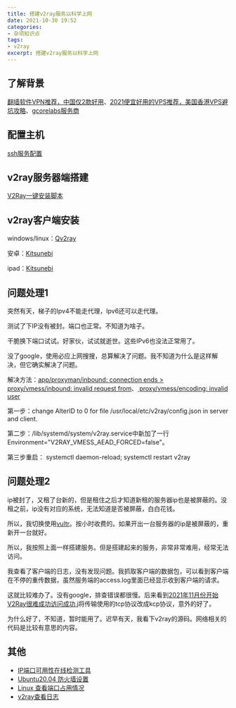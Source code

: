 ```yaml
---
title: 搭建v2ray服务以科学上网
date: 2021-10-30 19:52
categories: 
- 杂项知识点
tags:
- v2ray
excerpt: 搭建v2ray服务以科学上网
---
```


## 了解背景

[翻墙软件VPN推荐，中国仅2款好用](https://github.com/vpncn/vpncn.github.io)、[2021便宜好用的VPS推荐，美国香港VPS避坑攻略](https://vpsda.github.io/)、[gcorelabs服务商](https://gcorelabs.com/about/)

## 配置主机

[ssh服务配置](https://blog.csdn.net/sinat_38816924/article/details/120561158)

## v2ray服务器端搭建

[V2Ray一键安装脚本](https://github.com/233boy/v2ray/wiki/V2Ray%E4%B8%80%E9%94%AE%E5%AE%89%E8%A3%85%E8%84%9A%E6%9C%AC)

## v2ray客户端安装

windows/linux：[Qv2ray](https://qv2ray.net/getting-started/)

安卓：[Kitsunebi](https://github.com/eycorsican/kitsunebi-android)

ipad：[Kitsunebi](https://apps.apple.com/us/app/kitsunebi-proxy-utility/id1446584073)

## 问题处理1

突然有天，梯子的Ipv4不能走代理，Ipv6还可以走代理。

测试了下IP没有被封。端口也正常。不知道为啥子。

干脆换下端口试试。好家伙，试试就逝世。这些IPv6也没法正常用了。

没了google，使用必应上网搜搜，总算解决了问题。我不知道为什么是这样解决，但它确实解决了问题。

解决方法：[app/proxyman/inbound: connection ends > proxy/vmess/inbound: invalid request from](https://github.com/v2ray/v2ray-core/issues/2966)、[ proxy/vmess/encoding: invalid user](https://github.com/233boy/v2ray/issues/812)

第一步：change AlterID to 0 for file /usr/local/etc/v2ray/config.json in server and client.

第二步：/lib/systemd/system/v2ray.service中新加了一行Environment="V2RAY_VMESS_AEAD_FORCED=false"。

第三步重启： systemctl daemon-reload; systemctl restart v2ray

## 问题处理2

ip被封了，又租了台新的，但是租住之后才知道新租的服务器ip也是被屏蔽的。没租之前，ip没有对应的系统，无法知道是否被屏蔽，白白花钱。

所以，我切换使用[vultr](https://www.vultr.com/zh/)。按小时收费的。如果开出一台服务器的ip是被屏蔽的，重新开一台就好。

所以，我按照上面一样搭建服务。但是搭建起来的服务，非常非常难用，经常无法访问。

我查看了客户端的日志，没有发现问题。我抓取客户端的数据包，可以看到客户端在不停的重传数据，虽然服务端的access.log里面已经显示收到客户端的请求。

这就比较难办了。没有google，排查错误都很慢。后来看到[2021年11月份开始V2Ray很难成功访问成功](https://github.com/v2fly/v2ray-core/discussions/1383),j将传输使用的tcp协议改成kcp协议，意外的好了。

为什么好了，不知道，暂时能用了。迟早有天，我看下v2ray的源码。网络相关的代码是比较有意思的内容。

## 其他

* [IP端口可用性在线检测工具](https://www.toolsdaquan.com/ipcheck/)
* [Ubuntu20.04 防火墙设置](https://blog.csdn.net/cljdsc/article/details/120832554)
* [Linux 查看端口占用情况](https://www.runoob.com/w3cnote/linux-check-port-usage.html)
* [v2ray查看日志](https://github.com/233boy/v2ray/issues/631)